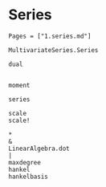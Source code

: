 # Series
```@index
Pages = ["1.series.md"]
```

```@docs 
MultivariateSeries.Series
```

```@docs 
dual
```

```@docs 
```

```@docs
moment
```

```@docs 
series 
```

```@docs 
scale
scale!
```

```@docs 
*
&
LinearAlgebra.dot 
|
maxdegree
hankel 
hankelbasis
```

